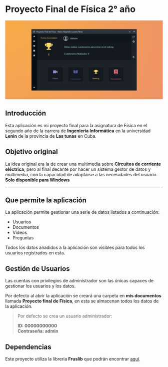 # Proyecto Final de Física 2° año

![](https://github.com/Mario-Lozano-Perez/Proyecto-Final-de-Fisica/blob/master/ProyectoFisicaSocialImage.png)

## Introducción

Esta aplicación es mi proyecto final para la asignatura de Física en el segundo año de la carrera de **Ingeniería Informática** en la universidad **Lenin** de la provincia de **Las tunas** en Cuba.

## Objetivo original

La idea original era la de crear una multimedia sobre **Circuitos de corriente eléctrica**, pero al final decante por hacer un sistema gestor de datos y multimedia, con la capacidad de adaptarse a las necesidades del usuario. **Solo disponible para Windows**

---

## Que permite la aplicación

La aplicación permite gestionar una serie de datos listados a continuación:

-   Usuarios
-   Documentos
-   Videos
-   Preguntas

Todos los datos añadidos a la aplicación son visibles para todos los usuarios registrados en esta.

## Gestión de Usuarios

Las cuentas con privilegios de administrador son las únicas capaces de gestionar los usuarios y los datos.

Por defecto al abrir la aplicación se creará una carpeta en **mis documentos** llamada **Proyecto final de Física**, en esta se almacenan todos los datos de la aplicación.

> Por defecto se crea un usuario administrador:
>
> **ID: 00000000000**  
> **Contraseña: admin**

## Dependencias

Este proyecto utiliza la libreria **Fruslib** que podrán encontrar [aquí](https://github.com/Mario-Lozano-Perez/fruslib.git).
